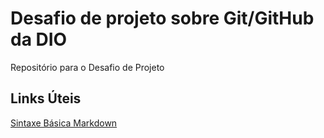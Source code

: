 # Desafio de projeto sobre Git/GitHub da DIO
Repositório para o Desafio de Projeto

## Links Úteis
[Sintaxe Básica Markdown](https://www.markdownguide.org)

